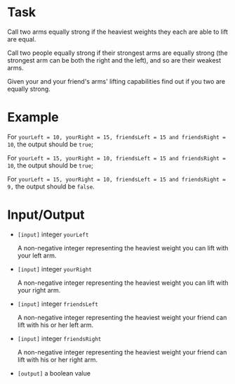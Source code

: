 # Task
 Call two arms equally strong if the heaviest weights they each are able to lift are equal.

 Call two people equally strong if their strongest arms are equally strong (the strongest arm can be both the right and the left), and so are their weakest arms.

 Given your and your friend's arms' lifting capabilities find out if you two are equally strong.

# Example

 For `yourLeft = 10, yourRight = 15, friendsLeft = 15 and friendsRight = 10`, the output should be `true`;
 
 For `yourLeft = 15, yourRight = 10, friendsLeft = 15 and friendsRight = 10`, the output should be `true`;
 
 For `yourLeft = 15, yourRight = 10, friendsLeft = 15 and friendsRight = 9,` the output should be `false`.
 
# Input/Output


 - `[input]` integer `yourLeft`

    A non-negative integer representing the heaviest weight you can lift with your left arm.
    

 - `[input]` integer `yourRight`

    A non-negative integer representing the heaviest weight you can lift with your right arm.


 - `[input]` integer `friendsLeft`

    A non-negative integer representing the heaviest weight your friend can lift with his or her left arm.


 - `[input]` integer `friendsRight`

    A non-negative integer representing the heaviest weight your friend can lift with his or her right arm.


 - `[output]` a boolean value